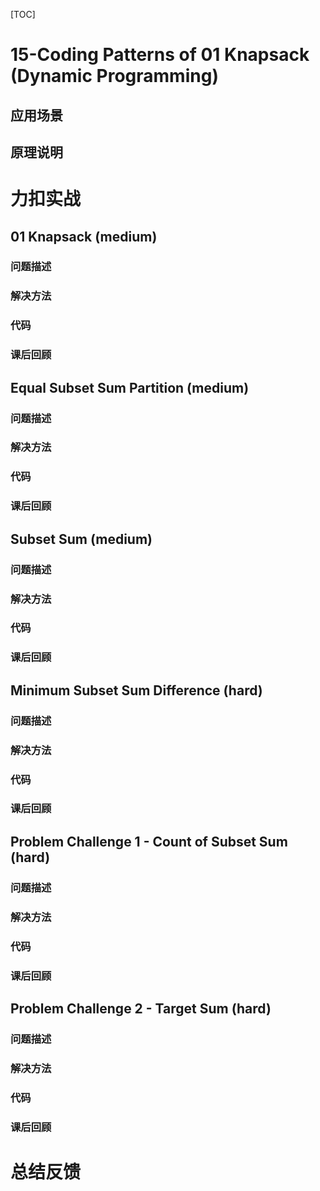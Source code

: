 [TOC]

# 15-Coding Patterns of 01 Knapsack (Dynamic Programming)

## 应用场景

## 原理说明

# 力扣实战

## 01 Knapsack (medium)

### 问题描述

### 解决方法

### 代码

### 课后回顾

## Equal Subset Sum Partition (medium)

### 问题描述

### 解决方法

### 代码

### 课后回顾

## Subset Sum (medium)

### 问题描述

### 解决方法

### 代码

### 课后回顾

## Minimum Subset Sum Difference (hard)

### 问题描述

### 解决方法

### 代码

### 课后回顾

## Problem Challenge 1 - Count of Subset Sum (hard) 

### 问题描述

### 解决方法

### 代码

### 课后回顾

## Problem Challenge 2 - Target Sum (hard)

### 问题描述

### 解决方法

### 代码

### 课后回顾

# 总结反馈

